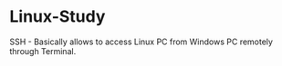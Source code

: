 # Linux-Study
SSH - Basically allows to access Linux PC from Windows PC remotely through Terminal. 
